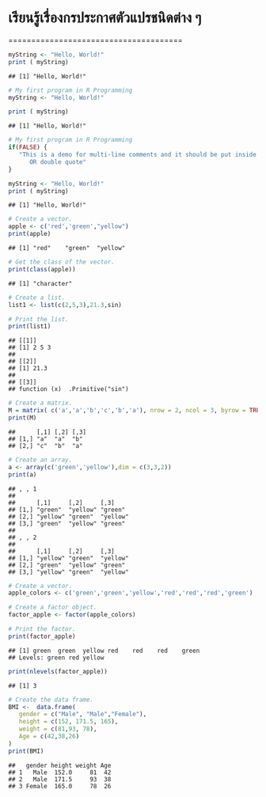 # เรียนรู้เรื่องกรประกาศตัวแปรชนิดต่าง ๆ
======================================

``` r
myString <- "Hello, World!"
print ( myString)
```

    ## [1] "Hello, World!"

``` r
# My first program in R Programming
myString <- "Hello, World!"

print ( myString)
```

    ## [1] "Hello, World!"

``` r
# My first program in R Programming
if(FALSE) {
   "This is a demo for multi-line comments and it should be put inside either a single
      OR double quote"
}

myString <- "Hello, World!"
print ( myString)
```

    ## [1] "Hello, World!"

``` r
# Create a vector.
apple <- c('red','green',"yellow")
print(apple)
```

    ## [1] "red"    "green"  "yellow"

``` r
# Get the class of the vector.
print(class(apple))
```

    ## [1] "character"

``` r
# Create a list.
list1 <- list(c(2,5,3),21.3,sin)

# Print the list.
print(list1)
```

    ## [[1]]
    ## [1] 2 5 3
    ## 
    ## [[2]]
    ## [1] 21.3
    ## 
    ## [[3]]
    ## function (x)  .Primitive("sin")

``` r
# Create a matrix.
M = matrix( c('a','a','b','c','b','a'), nrow = 2, ncol = 3, byrow = TRUE)
print(M)
```

    ##      [,1] [,2] [,3]
    ## [1,] "a"  "a"  "b" 
    ## [2,] "c"  "b"  "a"

``` r
# Create an array.
a <- array(c('green','yellow'),dim = c(3,3,2))
print(a)
```

    ## , , 1
    ## 
    ##      [,1]     [,2]     [,3]    
    ## [1,] "green"  "yellow" "green" 
    ## [2,] "yellow" "green"  "yellow"
    ## [3,] "green"  "yellow" "green" 
    ## 
    ## , , 2
    ## 
    ##      [,1]     [,2]     [,3]    
    ## [1,] "yellow" "green"  "yellow"
    ## [2,] "green"  "yellow" "green" 
    ## [3,] "yellow" "green"  "yellow"

``` r
# Create a vector.
apple_colors <- c('green','green','yellow','red','red','red','green')

# Create a factor object.
factor_apple <- factor(apple_colors)

# Print the factor.
print(factor_apple)
```

    ## [1] green  green  yellow red    red    red    green 
    ## Levels: green red yellow

``` r
print(nlevels(factor_apple))
```

    ## [1] 3

``` r
# Create the data frame.
BMI <-  data.frame(
   gender = c("Male", "Male","Female"), 
   height = c(152, 171.5, 165), 
   weight = c(81,93, 78),
   Age = c(42,38,26)
)
print(BMI)
```

    ##   gender height weight Age
    ## 1   Male  152.0     81  42
    ## 2   Male  171.5     93  38
    ## 3 Female  165.0     78  26
